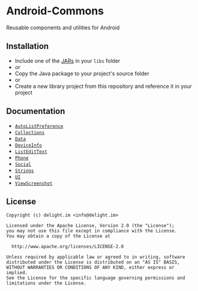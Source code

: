 # Android-Commons

Reusable components and utilities for Android

## Installation

 * Include one of the [JARs](JARs) in your `libs` folder
 * or
 * Copy the Java package to your project's source folder
 * or
 * Create a new library project from this repository and reference it in your project

## Documentation

 * [`AutoListPreference`](Documentation/AutoListPreference.md)
 * [`Collections`](Documentation/Collections.md)
 * [`Data`](Documentation/Data.md)
 * [`DeviceInfo`](Documentation/DeviceInfo.md)
 * [`ListEditText`](Documentation/ListEditText.md)
 * [`Phone`](Documentation/Phone.md)
 * [`Social`](Documentation/Social.md)
 * [`Strings`](Documentation/Strings.md)
 * [`UI`](Documentation/UI.md)
 * [`ViewScreenshot`](Documentation/ViewScreenshot.md)

## License

```
Copyright (c) delight.im <info@delight.im>

Licensed under the Apache License, Version 2.0 (the "License");
you may not use this file except in compliance with the License.
You may obtain a copy of the License at

  http://www.apache.org/licenses/LICENSE-2.0

Unless required by applicable law or agreed to in writing, software
distributed under the License is distributed on an "AS IS" BASIS,
WITHOUT WARRANTIES OR CONDITIONS OF ANY KIND, either express or implied.
See the License for the specific language governing permissions and
limitations under the License.
```